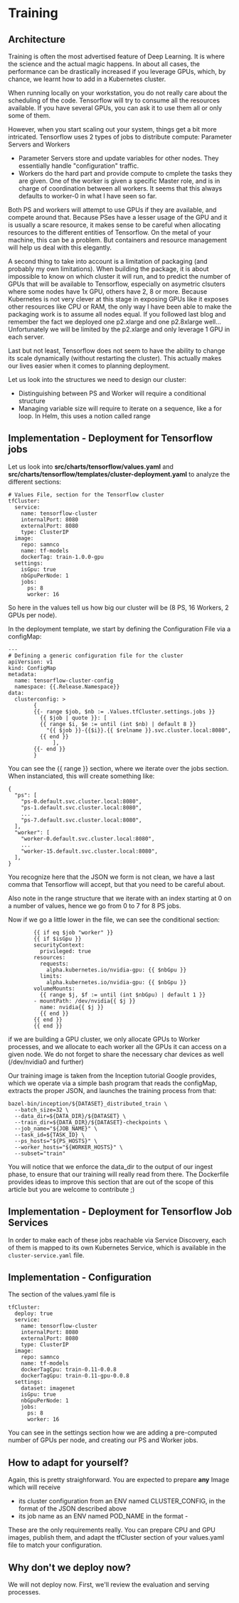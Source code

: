 # Training
## Architecture

Training is often the most advertised feature of Deep Learning. It is where the science and the actual magic happens. In about all cases, the performance can be drastically increased if you leverage GPUs, which, by chance, we learnt how to add in a Kubernetes cluster. 

When running locally on your workstation, you do not really care about the scheduling of the code. Tensorflow will try to consume all the resources available. If you have several GPUs, you can ask it to use them all or only some of them. 

However, when you start scaling out your system, things get a bit more intricated. Tensorflow uses 2 types of jobs to distribute compute: Parameter Servers and Workers

* Parameter Servers store and update variables for other nodes. They essentially handle "configuration" traffic. 
* Workers do the hard part and provide compute to cmplete the tasks they are given. One of the worker is given a specific Master role, and is in charge of coordination between all workers. It seems that this always defaults to worker-0 in what I have seen so far.  

Both PS and workers will attempt to use GPUs if they are available, and compete around that. Because PSes have a lesser usage of the GPU and it is usually a scare resource, it makes sense to be careful when allocating resources to the different entities of Tensorflow. On the metal of your machine, this can be a problem. But containers and resource management will help us deal with this elegantly.

A second thing to take into account is a limitation of packaging (and probably my own limitations). When building the package, it is about impossible to know on which cluster it will run, and to predict the number of GPUs that will be available to Tensorflow, especially on asymetric clsuters where some nodes have 1x GPU, others have 2, 8 or more. Because Kubernetes is not very clever at this stage in exposing GPUs like it exposes other resources like CPU or RAM, the only way I have been able to make the packaging work is to assume all nodes equal. 
If you followed last blog and remember the fact we deployed one p2.xlarge and one p2.8xlarge well... Unfortunately we will be limited by the p2.xlarge and only leverage 1 GPU in each server. 

Last but not least, Tensorflow does not seem to have the ability to change its scale dynamically (without restarting the cluster). This actually makes our lives easier when it comes to planning deployment. 

Let us look into the structures we need to design our cluster: 

* Distinguishing between PS and Worker will require a conditional structure
* Managing variable size will require to iterate on a sequence, like a for loop. In Helm, this uses a notion called range

## Implementation - Deployment for Tensorflow jobs

Let us look into **src/charts/tensorflow/values.yaml** and **src/charts/tensorflow/templates/cluster-deployment.yaml** to analyze the different sections: 

```
# Values File, section for the Tensorflow cluster
tfCluster:
  service:
    name: tensorflow-cluster
    internalPort: 8080
    externalPort: 8080
    type: ClusterIP
  image: 
    repo: samnco
    name: tf-models
    dockerTag: train-1.0.0-gpu
  settings:
    isGpu: true
    nbGpuPerNode: 1
    jobs: 
      ps: 8
      worker: 16
```

So here in the values tell us how big our cluster will be (8 PS, 16 Workers, 2 GPUs per node). 

In the deployment template, we start by defining the Configuration File via a configMap: 
```
---
# Defining a generic configuration file for the cluster
apiVersion: v1
kind: ConfigMap
metadata:
  name: tensorflow-cluster-config
  namespace: {{.Release.Namespace}}
data:
  clusterconfig: >
        {
        {{- range $job, $nb := .Values.tfCluster.settings.jobs }}
          {{ $job | quote }}: [
          {{ range $i, $e := until (int $nb) | default 8 }}
            "{{ $job }}-{{$i}}.{{ $relname }}.svc.cluster.local:8080",
          {{ end }}
              ],
        {{- end }}
        }
```

You can see the {{ range }} section, where we iterate over the jobs section. When instanciated, this will create something like: 

```
{
  "ps": [
    "ps-0.default.svc.cluster.local:8080",
    "ps-1.default.svc.cluster.local:8080",
    ...
    "ps-7.default.svc.cluster.local:8080",
  ],
  "worker": [
    "worker-0.default.svc.cluster.local:8080",
    ...
    "worker-15.default.svc.cluster.local:8080",
  ],
}
```

You recognize here that the JSON we form is not clean, we have a last comma that Tensorflow will accept, but that you need to be careful about. 

Also note in the range structure that we iterate with an index starting at 0 on a number of values, hence we go from 0 to 7 for 8 PS jobs. 

Now if we go a little lower in the file, we can see the conditional section: 

```
        {{ if eq $job "worker" }}
        {{ if $isGpu }}
        securityContext:
          privileged: true
        resources:
          requests:
            alpha.kubernetes.io/nvidia-gpu: {{ $nbGpu }}
          limits:
            alpha.kubernetes.io/nvidia-gpu: {{ $nbGpu }} 
        volumeMounts:
          {{ range $j, $f := until (int $nbGpu) | default 1 }}
        - mountPath: /dev/nvidia{{ $j }}
          name: nvidia{{ $j }}
          {{ end }}
        {{ end }}
        {{ end }}
```

if we are building a GPU cluster, we only allocate GPUs to Worker processes, and we allocate to each worker all the GPUs it can access on a given node. We do not forget to share the necessary char devices as well (/dev/nvidia0 and further)

Our training image is taken from the Inception tutorial Google provides, which we operate via a simple bash program that reads the configMap, extracts the proper JSON, and launches the training process from that: 

```
bazel-bin/inception/${DATASET}_distributed_train \
  --batch_size=32 \
  --data_dir=${DATA_DIR}/${DATASET} \
  --train_dir=${DATA_DIR}/${DATASET}-checkpoints \
  --job_name="${JOB_NAME}" \
  --task_id=${TASK_ID} \
  --ps_hosts="${PS_HOSTS}" \
  --worker_hosts="${WORKER_HOSTS}" \
  --subset="train"
```

You will notice that we enforce the data_dir to the output of our ingest phase, to ensure that our training will really read from there. The Dockerfile provides ideas to improve this section that are out of the scope of this article but you are welcome to contribute ;)

## Implementation - Deployment for Tensorflow Job Services

In order to make each of these jobs reachable via Service Discovery, each of them is mapped to its own Kubernetes Service, which is available in the ```cluster-service.yaml``` file.

## Implementation - Configuration

The section of the values.yaml file is 

```
tfCluster:
  deploy: true
  service:
    name: tensorflow-cluster
    internalPort: 8080
    externalPort: 8080
    type: ClusterIP
  image: 
    repo: samnco
    name: tf-models
    dockerTagCpu: train-0.11-0.0.8
    dockerTagGpu: train-0.11-gpu-0.0.8
  settings:
    dataset: imagenet
    isGpu: true
    nbGpuPerNode: 1
    jobs: 
      ps: 8
      worker: 16
```

You can see in the settings section how we are adding a pre-computed number of GPUs per node, and creating our PS and Worker jobs. 

## How to adapt for yourself? 

Again, this is pretty straighforward. You are expected to prepare **any** Image which will receive 

* its cluster configuration from an ENV named CLUSTER_CONFIG, in the format of the JSON described above
* its job name as an ENV named POD_NAME in the format <job name>-<task id>

These are the only requirements really. You can prepare CPU and GPU images, publish them, and adapt the tfCluster section of your values.yaml file to match your configuration. 

## Why don't we deploy now? 

We will not deploy now. First, we'll review the evaluation and serving processes. 

